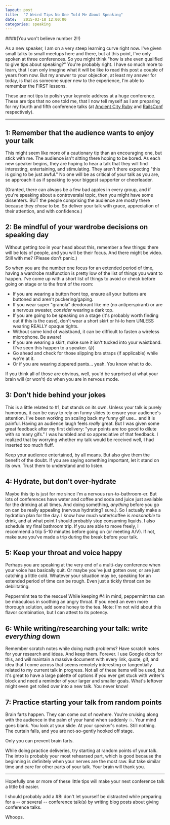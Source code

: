 ```yaml
---
layout: post
title:  "7 Weird Tips No One Told Me About Speaking"
date:   2015-03-18 12:00:00
categories: speaking
---
```

####(You won't believe number 2!!)

As a new speaker, I am on a very steep learning curve right now. I've given small talks to small meetups here and there, but at this point, I've only spoken at three conferences. So you might think "how is she even qualified to give tips about speaking?" You're probably right. I have so much more to learn, that I can only imagine what it will be like to read this post a couple of years from now. But my answer to your objection, at least my answer for today, is that as someone super new to the experience, I'm able to remember the FIRST lessons.

These are not tips to polish your keynote address at a huge conference. These are tips that no one told me, that I now tell myself as I am preparing for my fourth and fifth conference talks (at [Ancient City Ruby](http://ancientcityruby.com) and [RailsConf](http://railsconf.com) respectively).

*********


## 1: Remember that the audience wants to enjoy your talk

This might seem like more of a cautionary tip than an encouraging one, but stick with me. The audience isn't sitting there hoping to be bored. As each new speaker begins, they are hoping to hear a talk that they will find interesting, entertaining, and stimulating. They aren't there expecting "this is going to be just awful." No one will be as critical of your talk as you are, so approach it as if speaking to your biggest supporter or cheerleader.

(Granted, there can always be a few bad apples in every group, and if you're speaking about a controversial topic, then you might have some dissenters. BUT the people comprising the audience are mostly there because they *chose* to be. So deliver your talk with grace, appreciation of their attention, and with confidence.)

## 2: Be mindful of your wardrobe decisions on speaking day

Without getting *too* in your head about this, remember a few things: there will be lots of people, and you will be their focus. And there might be video. Still with me? (Please don't panic.)

So when you are the number one focus for an extended period of time, having a wardrobe malfunction is pretty low of the list of things you want to happen. I've come up with a short list of things to avoid or check before going on stage or to the front of the room:

* If you are wearing a button front top, ensure all your buttons are buttoned and aren't puckering/gaping.
* If you wear super "granola" deodorant like me (no antiperspirant) or are a nervous sweater, *consider* wearing a dark top.
* If you are going to be speaking on a stage (it's probably worth finding out if this is the case), don't wear a short skirt or hi-lo hem UNLESS wearing REALLY opaque tights.
* Without some kind of waistband, it can be difficult to fasten a wireless microphone. Be aware!
* If you are wearing a skirt, make sure it isn't tucked into your waistband. (I've seen this happen to a speaker. 😑)
* Go ahead and check for those slipping bra straps (if applicable) while we're at it.
* Or if you are wearing zippered pants... yeah. You know what to do.

If you think all of those are obvious, well, you'd be surprised at what your brain will (or won't) do when you are in nervous mode.

## 3: Don't hide behind your jokes

This is a little related to #1, but stands on its own. Unless your talk is purely humorous, it can be easy to rely on funny slides to ensure your audience's attention. I've been working on scaling back my funny gif use... and it is painful. Having an audience laugh feels *really* great. But I was given some great feedback after my first delivery: "your points are too good to dilute with so many gifs." I was humbled and so appreciative of that feedback. I realized that by worrying whether my talk would be received well, I had inserted too much fluff.

Keep your audience entertained, by all means. But also give them the benefit of the doubt. If you are saying something important, let it stand on its own. Trust them to understand and to listen.

## 4: Hydrate, but don't over-hydrate

Maybe this tip is just for me since I'm a nervous run-to-bathroom-er. But lots of conferences have water and coffee and soda and juice just available for the drinking at all times. And doing something, *anything* before you go on can be really appealing (nervous hydrating? sure.). So I actually make a hydration plan for the day. I know how much water/coffee is *reasonable* to drink, and at what point I should probably stop consuming liquids. I also schedule my final bathroom trip. If you are able to move freely, I recommend a trip 5-10 minutes before going on (or meeting A/V). If not, make sure you've made a trip during the break before your talk.

## 5: Keep your throat and voice happy

Perhaps you are speaking at the very end of a multi-day conference when your voice has basically quit. Or maybe you've just gotten over, or are just catching a little cold. Whatever your situation may be, speaking for an extended period of time can be rough. Even just a tickly throat can be debilitating.

Peppermint tea to the rescue! While keeping #4 in mind, peppermint tea can be miraculous in soothing an angry throat. If you need an even more thorough solution, add some honey to the tea. Note: I'm not wild about this flavor combination, but I can attest to its potency.

## 6: While writing/researching your talk: write *everything* down

Remember scratch notes while doing math problems? Have scratch notes for your research and ideas. And keep them. Forever. I use Google docs for this, and will maintain a massive document with every link, quote, gif, and idea that I come across that seems remotely interesting or tangentially related to my current talk in progress. Not all of these items will be used, but it's great to have a large palette of options if you ever get stuck with writer's block and need a reminder of your larger and smaller goals. What's leftover might even get rolled over into a new talk. You never know!

## 7: Practice starting your talk from random points

Brain farts happen. They can come out of nowhere. You're cruising along with the audience in the palm of your hand when suddenly 💥. Your mind goes blank. You look at your slide. At your speaker's notes. Still nothing. The curtain falls, and you are not-so-gently hooked off stage.

Only you can prevent brain farts.

While doing practice deliveries, try starting at random points of your talk. The intro is probably your most rehearsed part, which is good because the beginning is definitely when your nerves are the most raw. But take similar time and care for other parts of your talk. Your brain will thank you.


*********

Hopefully one or more of these little tips will make your next conference talk a little bit easier.

I should probably add a #8: don't let yourself be distracted while preparing for a -- or several -- conference talk(s) by writing blog posts about giving conference talks.

Whoops.
